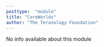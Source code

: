 ```yaml
---
posttype:  "module"  
title: "CoreWorlds"
author: "The Terasology Foundation"
---
```

No info available about this module
